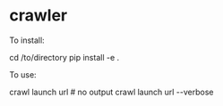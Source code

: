 # crawler

To install:

cd /to/directory
pip install -e .

To use:

crawl launch url  # no output
crawl launch url --verbose
